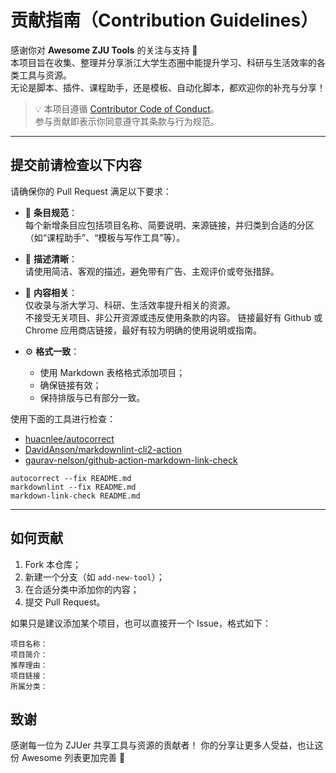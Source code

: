 # 贡献指南（Contribution Guidelines）

感谢你对 **Awesome ZJU Tools** 的关注与支持 🎉  
本项目旨在收集、整理并分享浙江大学生态圈中能提升学习、科研与生活效率的各类工具与资源。  
无论是脚本、插件、课程助手，还是模板、自动化脚本，都欢迎你的补充与分享！

> 💡 本项目遵循 [Contributor Code of Conduct](code-of-conduct.md)。  
> 参与贡献即表示你同意遵守其条款与行为规范。

---

## 提交前请检查以下内容

请确保你的 Pull Request 满足以下要求：

- 🧩 **条目规范**：  
  每个新增条目应包括项目名称、简要说明、来源链接，并归类到合适的分区（如“课程助手”、“模板与写作工具”等）。

- 💬 **描述清晰**：  
  请使用简洁、客观的描述，避免带有广告、主观评价或夸张措辞。

- 🧠 **内容相关**：  
  仅收录与浙大学习、科研、生活效率提升相关的资源。  
  不接受无关项目、非公开资源或违反使用条款的内容。
  链接最好有 Github 或 Chrome 应用商店链接，最好有较为明确的使用说明或指南。

- ⚙️ **格式一致**：  
  - 使用 Markdown 表格格式添加项目；  
  - 确保链接有效；  
  - 保持排版与已有部分一致。

使用下面的工具进行检查：

- [huacnlee/autocorrect](https://github.com/huacnlee/autocorrect/)
- [DavidAnson/markdownlint-cli2-action](https://github.com/DavidAnson/markdownlint-cli2-action)
- [gaurav-nelson/github-action-markdown-link-check](https://github.com/gaurav-nelson/github-action-markdown-link-check)

```shell
autocorrect --fix README.md
markdownlint --fix README.md
markdown-link-check README.md
```

---

## 如何贡献

1. Fork 本仓库；
2. 新建一个分支（如 `add-new-tool`）；
3. 在合适分类中添加你的内容；
4. 提交 Pull Request。

如果只是建议添加某个项目，也可以直接开一个 Issue，格式如下：

```text
项目名称：
项目简介：
推荐理由：
项目链接：
所属分类：
```

## 致谢

感谢每一位为 ZJUer 共享工具与资源的贡献者！
你的分享让更多人受益，也让这份 Awesome 列表更加完善 🌟
